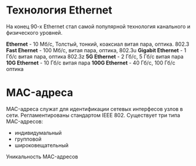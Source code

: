 # Технология Ethernet
На конец 90-х Ethernet стал самой популярной технология канального и физического уровней.

**Ethernet** - 10 Мб/c, Толстый, тонкий, коаксиал витая пара, оптика. 802.3
**Fast Ehernet** - 100 Мб/с, витая пара, оптика, 802.3u
**Gigabit Ethernet** - 1 Гб/с витая пара, оптика 802.3z
**5G Ethernet** - 2 Гб/с, 5 Гб/с витая пара
**10G Ethernet** - 10 Гб/с витая пара
**100G Ethernet** - 40 Гб/с, 100 Гб/с оптика

# MAC-адреса
MAC-адреса служат для идентификации сетевых интерфесов узлов в сети. 
Регламентированы стандартом IEEE 802. 
Существует три типа MAC-адресов:
- индивидумальный
- групповой
- широковещательный

Уникальность MAC-адресов
